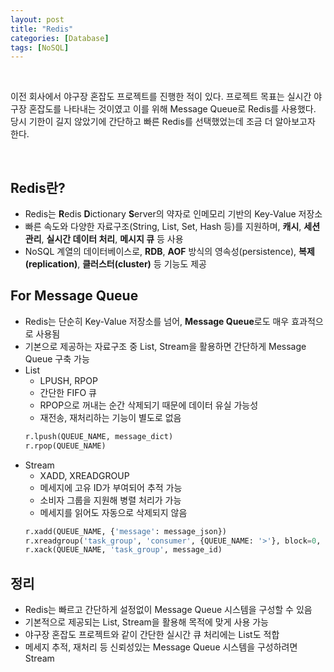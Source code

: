 ```yaml
---
layout: post
title: "Redis"
categories: [Database]
tags: [NoSQL]
---
```


<br>

이전 회사에서 야구장 혼잡도 프로젝트를 진행한 적이 있다. 프로젝트 목표는 실시간 야구장 혼잡도를 나타내는 것이였고 이를 위해 Message Queue로 Redis를 사용했다. 당시 기한이 길지 않았기에 간단하고 빠른 Redis를 선택했었는데 조금 더 알아보고자 한다.

<br>

## Redis란?

- Redis는 **R**edis **D**ictionary **S**erver의 약자로 인메모리 기반의 Key-Value 저장소
- 빠른 속도와 다양한 자료구조(String, List, Set, Hash 등)를 지원하며, **캐시**, **세션 관리**, **실시간 데이터 처리**, **메시지 큐** 등 사용
- NoSQL 계열의 데이터베이스로, **RDB**, **AOF** 방식의 영속성(persistence), **복제(replication)**, **클러스터(cluster)** 등 기능도 제공

## For Message Queue

- Redis는 단순히 Key-Value 저장소를 넘어, **Message Queue**로도 매우 효과적으로 사용됨
- 기본으로 제공하는 자료구조 중 List, Stream을 활용하면 간단하게 Message Queue 구축 가능
- List
    - LPUSH, RPOP
    - 간단한 FIFO 큐
    - RPOP으로 꺼내는 순간 삭제되기 때문에 데이터 유실 가능성
    - 재전송, 재처리하는 기능이 별도로 없음
    ```python
    r.lpush(QUEUE_NAME, message_dict)
    r.rpop(QUEUE_NAME)
    ```
- Stream
    - XADD, XREADGROUP
    - 메세지에 고유 ID가 부여되어 추적 가능
    - 소비자 그룹을 지원해 병렬 처리가 가능
    - 메세지를 읽어도 자동으로 삭제되지 않음
    ```python
    r.xadd(QUEUE_NAME, {'message': message_json})
    r.xreadgroup('task_group', 'consumer', {QUEUE_NAME: '>'}, block=0, count=1)
    r.xack(QUEUE_NAME, 'task_group', message_id)
    ```

## 정리
- Redis는 빠르고 간단하게 설정없이 Message Queue 시스템을 구성할 수 있음
- 기본적으로 제공되는 List, Stream을 활용해 목적에 맞게 사용 가능
- 야구장 혼잡도 프로젝트와 같이 간단한 실시간 큐 처리에는 List도 적합
- 메세지 추적, 재처리 등 신뢰성있는 Message Queue 시스템을 구성하려면 Stream